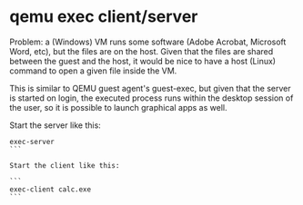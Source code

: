 # qemu exec client/server

Problem: a (Windows) VM runs some software (Adobe Acrobat, Microsoft Word, etc), but the files are
on the host. Given that the files are shared between the guest and the host, it would be nice to
have a host (Linux) command to open a given file inside the VM.

This is similar to QEMU guest agent's guest-exec, but given that the server is started on login, the
executed process runs within the desktop session of the user, so it is possible to launch graphical
apps as well.

Start the server like this:

````
exec-server
```

Start the client like this:

```
exec-client calc.exe
```
